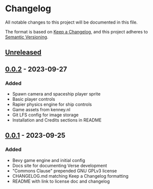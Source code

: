 # Changelog

All notable changes to this project will be documented in this file.

The format is based on [Keep a Changelog](https://keepachangelog.com/en/1.0.0/),
and this project adheres to [Semantic Versioning](https://semver.org/spec/v2.0.0.html).

## [Unreleased]

## [0.0.2] - 2023-09-27

### Added

- Spawn camera and spaceship player sprite
- Basic player controls
- Rapier physics engine for ship controls
- Game assets from kenney.nl
- Git LFS config for image storage
- Installation and Credits sections in README

## [0.0.1] - 2023-09-25

### Added

- Bevy game engine and initial config
- Docs site for documenting Verse development
- "Commons Clause" prepended GNU GPLv3 license
- CHANGELOG.md matching Keep a Changelog formatting
- README with link to license doc and changelog

[unreleased]: https://github.com/thombruce/verse/compare/v0.0.2...HEAD
[0.0.2]: https://github.com/thombruce/verse/compare/v0.0.1...v0.0.2
[0.0.1]: https://github.com/thombruce/verse/releases/tag/v0.0.1
